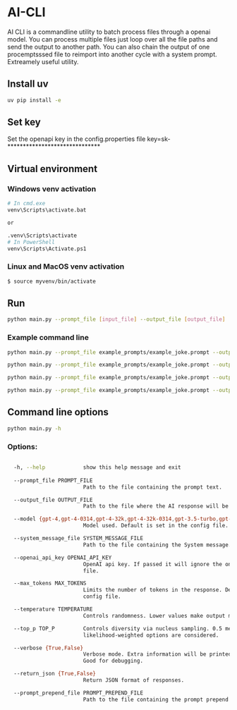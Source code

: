 
# AI-CLI
AI CLI is a commandline utility to batch process files through a openai model. You can process multiple files just loop over all the file paths and send the output to another path. You can also chain the output of one procemptsssed file to reimport into another cycle with a system prompt. Extreamely useful utility.

## Install uv 

```bash
uv pip install -e
```

## Set key

Set the openapi key in the config.properties file
key=sk-******************************

## Virtual environment

### Windows venv activation


```bash
# In cmd.exe
venv\Scripts\activate.bat

or 

.venv\Scripts\activate
# In PowerShell
venv\Scripts\Activate.ps1

```

### Linux and MacOS venv activation

```bash
$ source myvenv/bin/activate
```

## Run 

```bash
python main.py --prompt_file [input_file] --output_file [output_file] 
```

### Example command line 

```bash
python main.py --prompt_file example_prompts/example_joke.prompt --output_file  example_output/example_output.txt  --verbose=True
```

```bash
python main.py --prompt_file example_prompts/example_joke.prompt --output_file  example_output/example_output.txt --system_message_file example_system_messages/role_comedian.prompt --verbose=True
```

```bash
python main.py --prompt_file example_prompts/example_joke.prompt --output_file  example_output/example_output.txt --system_message_file example_system_messages/role_comedian.prompt --verbose=True --openai_api_key sk-000000000000000000
```

```bash
python main.py --prompt_file example_prompts/example_joke.prompt --output_file  example_output/example_output.txt  --openai_api_key sk-000000000000000000
```

## Command line options
```bash
python main.py -h
```

### Options:
```bash

  -h, --help            show this help message and exit
  
  --prompt_file PROMPT_FILE
                        Path to the file containing the prompt text.

  --output_file OUTPUT_FILE
                        Path to the file where the AI response will be saved.

  --model {gpt-4,gpt-4-0314,gpt-4-32k,gpt-4-32k-0314,gpt-3.5-turbo,gpt-3.5-turbo-0301,text-davinci-003,code-davinci-002,text-davinci-001,text-curie-001,text-babbage-001,text-ada-001}  
                        Model used. Default is set in the config file.

  --system_message_file SYSTEM_MESSAGE_FILE
                        Path to the file containing the System message.

  --openai_api_key OPENAI_API_KEY
                        OpenAI api key. If passed it will ignore the one in the config      
                        file.

  --max_tokens MAX_TOKENS
                        Limits the number of tokens in the response. Default is set in the  
                        config file.

  --temperature TEMPERATURE
                        Controls randomness. Lower values make output more deterministic. 

  --top_p TOP_P         Controls diversity via nucleus sampling. 0.5 means half of all      
                        likelihood-weighted options are considered.

  --verbose {True,False}
                        Verbose mode. Extra information will be printed to the console.     
                        Good for debugging.

  --return_json {True,False}
                        Return JSON format of responses.

  --prompt_prepend_file PROMPT_PREPEND_FILE
                        Path to the file containing the prompt prepend text.
```

